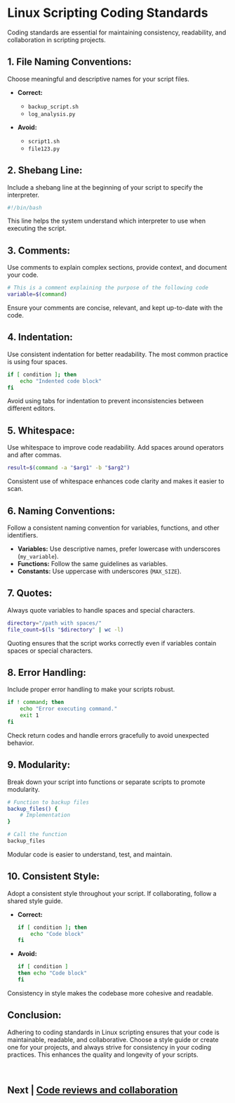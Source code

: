 # Linux Scripting Coding Standards

Coding standards are essential for maintaining consistency, readability, and collaboration in scripting projects. 

## 1. **File Naming Conventions:**

Choose meaningful and descriptive names for your script files.

- **Correct:**
  - `backup_script.sh`
  - `log_analysis.py`

- **Avoid:**
  - `script1.sh`
  - `file123.py`

## 2. **Shebang Line:**

Include a shebang line at the beginning of your script to specify the interpreter.

```bash
#!/bin/bash
```

This line helps the system understand which interpreter to use when executing the script.

## 3. **Comments:**

Use comments to explain complex sections, provide context, and document your code.

```bash
# This is a comment explaining the purpose of the following code
variable=$(command)
```

Ensure your comments are concise, relevant, and kept up-to-date with the code.

## 4. **Indentation:**

Use consistent indentation for better readability. The most common practice is using four spaces.

```bash
if [ condition ]; then
    echo "Indented code block"
fi
```

Avoid using tabs for indentation to prevent inconsistencies between different editors.

## 5. **Whitespace:**

Use whitespace to improve code readability. Add spaces around operators and after commas.

```bash
result=$(command -a "$arg1" -b "$arg2")
```

Consistent use of whitespace enhances code clarity and makes it easier to scan.

## 6. **Naming Conventions:**

Follow a consistent naming convention for variables, functions, and other identifiers.

- **Variables:** Use descriptive names, prefer lowercase with underscores (`my_variable`).
- **Functions:** Follow the same guidelines as variables.
- **Constants:** Use uppercase with underscores (`MAX_SIZE`).

## 7. **Quotes:**

Always quote variables to handle spaces and special characters.

```bash
directory="/path with spaces/"
file_count=$(ls "$directory" | wc -l)
```

Quoting ensures that the script works correctly even if variables contain spaces or special characters.

## 8. **Error Handling:**

Include proper error handling to make your scripts robust.

```bash
if ! command; then
    echo "Error executing command."
    exit 1
fi
```

Check return codes and handle errors gracefully to avoid unexpected behavior.

## 9. **Modularity:**

Break down your script into functions or separate scripts to promote modularity.

```bash
# Function to backup files
backup_files() {
    # Implementation
}

# Call the function
backup_files
```

Modular code is easier to understand, test, and maintain.

## 10. **Consistent Style:**

Adopt a consistent style throughout your script. If collaborating, follow a shared style guide.

- **Correct:**
  ```bash
  if [ condition ]; then
      echo "Code block"
  fi
  ```

- **Avoid:**
  ```bash
  if [ condition ]
  then echo "Code block"
  fi
  ```

Consistency in style makes the codebase more cohesive and readable.

## Conclusion:

Adhering to coding standards in Linux scripting ensures that your code is maintainable, readable, and collaborative. Choose a style guide or create one for your projects, and always strive for consistency in your coding practices. This enhances the quality and longevity of your scripts.


<br>


## Next | [Code reviews and collaboration]()
